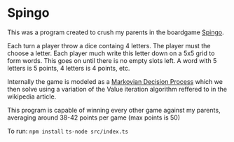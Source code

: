 # Spingo
This was a program created to crush my parents in the boardgame [Spingo](https://www.spelexperten.com/sallskapsspel/familjespel/spingo.html).

Each turn a player throw a dice containg 4 letters. The player must the choose a letter. Each player much write this letter down on a 5x5 grid to form words. This goes on until there is no empty slots left. A word with 5 letters is 5 points, 4 letters is 4 points, etc. 

Internally the game is modeled as a [Markovian Decision Process](https://en.wikipedia.org/wiki/Markov_decision_process) which we then solve using a variation of the  Value iteration algorithm reffered to in the wikipedia article.

This program is capable of winning every other game against my parents, averaging around 38-42 points per game (max points is 50)

To run:
`npm install`
`ts-node src/index.ts`

